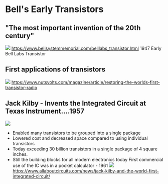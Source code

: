 # Bell's Early Transistors 
## "The most important invention of the 20th century"
![](https://www.bellsystemmemorial.com/images/transistor1.jpg)
https://www.bellsystemmemorial.com/belllabs_transistor.html
1947 Early Bell Labs Transistor
## First applications of transistors
![](https://www.nutsvolts.com/uploads/articles/NV_0517_Bidwell_Large.jpg)
https://www.nutsvolts.com/magazine/article/restoring-the-worlds-first-transistor-radio
## Jack Kilby - Invents the Integrated Circuit at Texas Instrument….1957
![](https://www.allaboutcircuits.com/uploads/articles/Kilbys-Germanium-Integrated-Circuit.jpg)
-   Enabled many transistors to be grouped into a single package
-   Lowered cost and decreased space compared to using individual transistors
-   Today exceeding 30 billion transistors in a single package of 4 square inches.
-   Still the building blocks for all modern electronics today
First commercial use of the IC was in a pocket calculator - 1961
![](https://www.bask.com/assets/uploads/blog/_large/Jack-Clair-Kilby3.png)
https://www.allaboutcircuits.com/news/jack-kilby-and-the-world-first-integrated-circuit/






